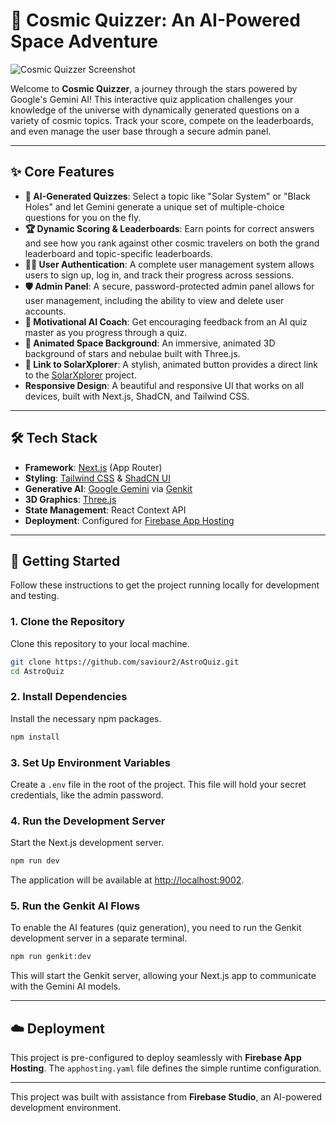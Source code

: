 
# 🚀 Cosmic Quizzer: An AI-Powered Space Adventure

![Cosmic Quizzer Screenshot](https://storage.googleapis.com/static.aifire.dev/CosmicQuizzer.png)

Welcome to **Cosmic Quizzer**, a journey through the stars powered by Google's Gemini AI! This interactive quiz application challenges your knowledge of the universe with dynamically generated questions on a variety of cosmic topics. Track your score, compete on the leaderboards, and even manage the user base through a secure admin panel.

---

## ✨ Core Features

- **🧠 AI-Generated Quizzes**: Select a topic like "Solar System" or "Black Holes" and let Gemini generate a unique set of multiple-choice questions for you on the fly.
- **🏆 Dynamic Scoring & Leaderboards**: Earn points for correct answers and see how you rank against other cosmic travelers on both the grand leaderboard and topic-specific leaderboards.
- **🧑‍🚀 User Authentication**: A complete user management system allows users to sign up, log in, and track their progress across sessions.
- **🛡️ Admin Panel**: A secure, password-protected admin panel allows for user management, including the ability to view and delete user accounts.
- **🤖 Motivational AI Coach**: Get encouraging feedback from an AI quiz master as you progress through a quiz.
- **🌌 Animated Space Background**: An immersive, animated 3D background of stars and nebulae built with Three.js.
- **🔗 Link to SolarXplorer**: A stylish, animated button provides a direct link to the [SolarXplorer](https://solarxplorer.vercel.app/) project.
- **Responsive Design**: A beautiful and responsive UI that works on all devices, built with Next.js, ShadCN, and Tailwind CSS.

---

## 🛠️ Tech Stack

- **Framework**: [Next.js](https://nextjs.org/) (App Router)
- **Styling**: [Tailwind CSS](https://tailwindcss.com/) & [ShadCN UI](https://ui.shadcn.com/)
- **Generative AI**: [Google Gemini](https://deepmind.google/technologies/gemini/) via [Genkit](https://firebase.google.com/docs/genkit)
- **3D Graphics**: [Three.js](https://threejs.org/)
- **State Management**: React Context API
- **Deployment**: Configured for [Firebase App Hosting](https://firebase.google.com/docs/app-hosting)

---

## 🚀 Getting Started

Follow these instructions to get the project running locally for development and testing.

### 1. Clone the Repository

Clone this repository to your local machine.

```bash
git clone https://github.com/saviour2/AstroQuiz.git
cd AstroQuiz
```

### 2. Install Dependencies

Install the necessary npm packages.

```bash
npm install
```

### 3. Set Up Environment Variables

Create a `.env` file in the root of the project. This file will hold your secret credentials, like the admin password.

### 4. Run the Development Server

Start the Next.js development server.

```bash
npm run dev
```

The application will be available at [http://localhost:9002](http://localhost:9002).

### 5. Run the Genkit AI Flows

To enable the AI features (quiz generation), you need to run the Genkit development server in a separate terminal.

```bash
npm run genkit:dev
```

This will start the Genkit server, allowing your Next.js app to communicate with the Gemini AI models.

---

## ☁️ Deployment

This project is pre-configured to deploy seamlessly with **Firebase App Hosting**. The `apphosting.yaml` file defines the simple runtime configuration.

---

This project was built with assistance from **Firebase Studio**, an AI-powered development environment.
